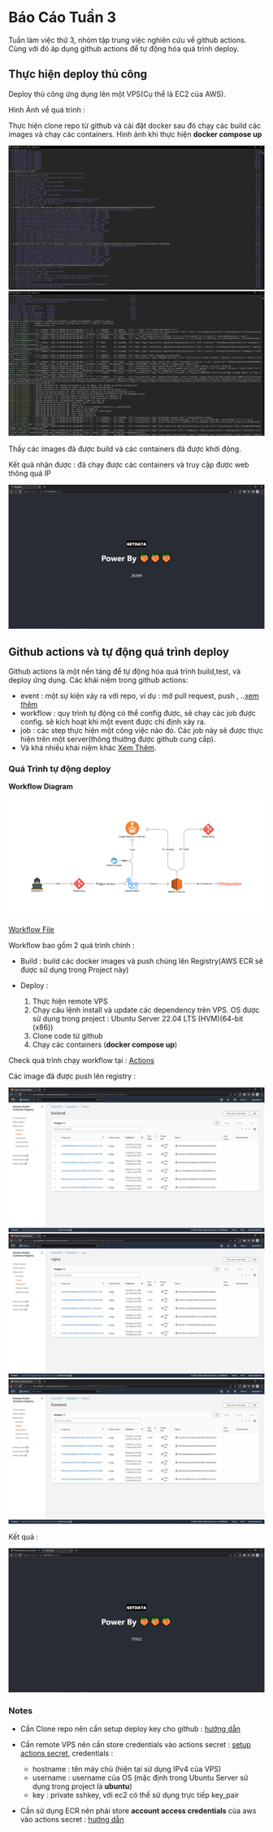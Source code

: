 # Báo Cáo Tuần 3

Tuần làm việc thứ 3, nhóm tập trung việc nghiên cứu về github actions. Cùng với đó áp dụng github actions để tự động hóa quá trình deploy.

## Thực hiện deploy thủ công

Deploy thủ công ứng dụng lên một VPS(Cụ thể là EC2 của AWS).

Hình Ảnh về quá trình :

Thực hiện clone repo từ github và cài đặt docker sau đó chạy các build các images và chạy các containers.
Hình ảnh khi thực hiện **docker compose up**

![Alt text](images/week3/manually-deploy-1.png)
![Alt text](images/week3/manually-deploy-2.png)

Thấy các images đã được build và các containers đã được khởi động.

Kết quả nhận được : đã chạy được các containers và truy cập được web thông quá IP

![Alt text](images/week3/manually-deploy-result.png)

## Github actions và tự động quá trình deploy

Github actions là một nền tảng để tự động hóa quá trình build,test, và deploy ứng dụng.
Các khái niệm trong github actions:

- event : một sự kiện xảy ra với repo, ví dụ : mở pull request, push , ..[xem thêm](https://docs.github.com/en/actions/using-workflows/events-that-trigger-workflows)
- workflow : quy trình tự động có thể config được, sẽ chạy các job được config. sẽ kích hoạt khi một event được chỉ định xảy ra.
- job : các step thực hiện một công việc nào đó. Các job này sẽ được thực hiện trên một server(thông thường được github cung cấp).
- Và khá nhiều khái niệm khác [Xem Thêm](https://docs.github.com/en/actions/learn-github-actions/understanding-github-actions).

### Quá Trình tự động deploy

**Workflow Diagram**

![Alt text](images/week3/cd-workflow.png)

[Workflow File](https://github.com/quanduongduc/se2022-15.3/blob/main/.github/workflows/deploy.yml)

Workflow bao gồm 2 quá trình chính :

- Build : build các docker images và push chúng lên Registry(AWS ECR sẽ được sử dụng trong Project này)
- Deploy :

  1. Thực hiện remote VPS
  1. Chạy câu lệnh install và update các dependency trên VPS. OS được sử dụng trong project : Ubuntu Server 22.04 LTS (HVM)(64-bit (x86))
  1. Clone code từ github
  1. Chạy các containers (**docker compose up**)

Check quá trình chạy workflow tại : [Actions](https://github.com/quanduongduc/se2022-15.3/actions)

Các image đã được push lên registry :

![Alt text](images/week3/backend-registry.png)
![Alt text](images/week3/nginx-registry.png)
![Alt text](images/week3/frontend-registry.png)

Kết quả :

![Alt text](images/week3/workflow-deploy-result.png)

### Notes

- Cần Clone repo nên cần setup deploy key cho github : [hướng dẫn](https://docs.github.com/en/developers/overview/managing-deploy-keys)
- Cần remote VPS nên cần store credentials vào actions secret : [setup actions secret](https://docs.github.com/en/actions/security-guides/encrypted-secrets), credentials :

  - hostname : tên máy chủ (hiện tại sử dụng IPv4 của VPS)
  - username : username của OS (mặc định trong Ubuntu Server sử dụng trong project là **ubuntu**)
  - key : private sshkey, với ec2 có thể sử dụng trực tiếp key_pair

- Cần sử dụng ECR nên phải store **account access credentials** của aws vào actions secret : [hướng dẫn](https://docs.aws.amazon.com/powershell/latest/userguide/pstools-appendix-sign-up.html)
